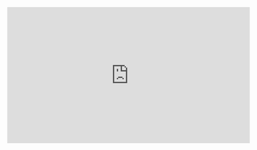 ﻿<iframe width="560" height="315" src="https://www.youtube.com/embed/lfOZgjkeCfI" frameborder="0" allow="autoplay; encrypted-media" allowfullscreen></iframe>